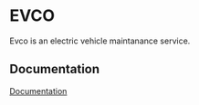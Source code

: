 # EVCO

Evco is an electric vehicle maintanance service. 



## Documentation

[Documentation](evco.netlify.app)
